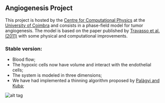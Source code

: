 ## Angiogenesis Project
This project is hosted by the [Centre for Computational Physics](http://condmat.lca.uc.pt/) at the [University of Coimbra](www.uc.pt) 
and consists in a phase-field model for tumor angiogenesis. The model is based on the paper published by
[Travasso et al. (2011)](http://journals.plos.org/plosone/article?id=10.1371/journal.pone.0019989) with some physical and computational improvements.

### Stable version:
- Blood flow;
- The hypoxic cells now have volume and interact with the endothelial cells;
- The system is modeled in three dimensions;
- We have had implemented a thinning algorithm proposed by [Palàgyi and Kuba](http://www.sciencedirect.com/science/article/pii/S0167865598000312);



![alt tag](https://i0.wp.com/moreirasm.files.wordpress.com/2015/05/vessels.gif?w=450)
